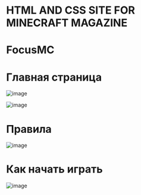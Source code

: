 # HTML AND CSS SITE FOR MINECRAFT MAGAZINE

# FocusMC

# Главная страница
![image](https://user-images.githubusercontent.com/103556277/221357579-80127baa-1f9e-4790-a025-1db98238ca69.png)

![image](https://user-images.githubusercontent.com/103556277/221357587-8867839b-1d17-4683-83e8-513856e7b612.png)
# Правила
![image](https://user-images.githubusercontent.com/103556277/221357610-a05c82c7-d46a-4a1c-a337-6500433e096d.png)
# Как начать играть
![image](https://user-images.githubusercontent.com/103556277/221357624-070e923d-cc66-4ae5-9493-e1f8720674f1.png)
